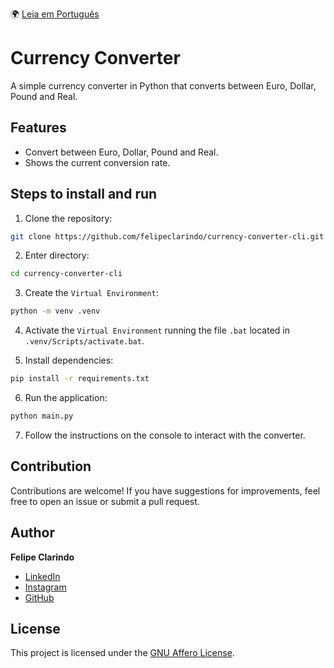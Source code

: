 🌍 [Leia em Português](README.pt-BR.md)

# Currency Converter

A simple currency converter in Python that converts between Euro, Dollar, Pound and Real.

## Features

- Convert between Euro, Dollar, Pound and Real.
- Shows the current conversion rate.

## Steps to install and run

1. Clone the repository:

```bash
git clone https://github.com/felipeclarindo/currency-converter-cli.git
```

2. Enter directory:

```bash
cd currency-converter-cli
```

3. Create the `Virtual Environment`:

```bash
python -m venv .venv
```

4. Activate the `Virtual Environment` running the file `.bat` located in `.venv/Scripts/activate.bat`.

5. Install dependencies:

```bash
pip install -r requirements.txt
```

6. Run the application:

```bash
python main.py
```

7. Follow the instructions on the console to interact with the converter.

## Contribution

Contributions are welcome! If you have suggestions for improvements, feel free to open an issue or submit a pull request.

## Author

**Felipe Clarindo**

- [LinkedIn](https://www.linkedin.com/in/felipeclarindo)
- [Instagram](https://www.instagram.com/lipethecoder)
- [GitHub](https://github.com/felipeclarindo)

## License

This project is licensed under the [GNU Affero License](https://www.gnu.org/licenses/agpl-3.0.html).
